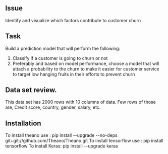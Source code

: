 ## Issue
Identify and visualize which factors contribute to customer churn

## Task
Build a prediction model that will perform the following:
1) Classify if a customer is going to churn or not
2) Preferably and based on model performance, choose a model that will attach a probability to the churn to make it easier for customer service to target low hanging fruits in their efforts to prevent churn

##  Data set review.
This data set has 2000 rows with 10 columns of data. Few rows of those are, Credit score, country, gender, salary, etc.

## Installation 
To install theano use : pip install --upgrade --no-deps git+git://github.com/Theano/Theano.git
To install tensorflow use : pip install tensorflow
To install Keras: pip install --upgrade keras
